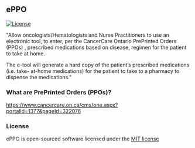 ## ePPO 

[![License](https://poser.pugx.org/laravel/framework/license.svg)](https://packagist.org/packages/laravel/framework)



"Allow oncologists/Hematologists and Nurse Practitioners to use an electronic tool, to enter, per the CancerCare Ontario PrePrinted Orders (PPOs) , prescribed medications based on disease, regimen for the patient to take at home. 

The e-tool will generate a hard copy of the patient’s prescribed medications (i.e. take- at-home medications) for the patient to take to a pharmacy to dispense the medications."

### What are PrePrinted Orders (PPOs)?

https://www.cancercare.on.ca/cms/one.aspx?portalId=1377&pageId=322076

### License

ePPO is open-sourced software licensed under the [MIT license](http://opensource.org/licenses/MIT)
